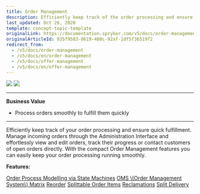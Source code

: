 ```yaml
---
title: Order Management
description: Efficiently keep track of the order processing and ensure quick fulfillment. With the Order Management, you can keep your order processing running smoothly.
last_updated: Oct 26, 2020
template: concept-topic-template
originalLink: https://documentation.spryker.com/v5/docs/order-management
originalArticleId: 935f9583-8619-488c-92af-1df5f36519f2
redirect_from:
  - /v5/docs/order-management
  - /v5/docs/en/order-management
  - /v5/docs/offer-management
  - /v5/docs/en/offer-management
---
```


<div class='feature-text'>
    <div class='feature-images'>
    <img class="light-mode" src="https://spryker.s3.eu-central-1.amazonaws.com/docs/Document+360/Capabilities+icons/light/Order+Management.svg"/>
    <img class="dark-mode" src="https://spryker.s3.eu-central-1.amazonaws.com/docs/Document+360/Capabilities+icons/dark/Order+Management.svg"/>
    </div>
    <div class="feature-text-wrap">

***
**Business Value**
* Process orders smoothly to fulfill them quickly
***

Efficiently keep track of your order processing and ensure quick fulfillment. Manage incoming orders through the Administration Interface and effortlessly view and edit orders, track their progress or contact customers of open orders directly. With the compact Order Management features you can easily keep your order processing running smoothly.
</div>
</div>

**Features:**
<div>
<div>
<a class="feature-link" href="/docs/scos/dev/back-end-development/data-manipulation/datapayload-conversion/state-machine/order-process-modelling-via-state-machines.html">Order Process Modelling via State Machines</a>
<a class="feature-link" href="/docs/scos/user/features/{{page.version}}/order-management-feature-overview/oms-order-management-system-matrix.html">OMS \(Order Management System\) Matrix</a>
<a class="feature-link" href="/docs/scos/user/features/{{page.version}}/reorder-feature-overview.html">Reorder</a>
<!-- <a class="feature-link" href="/docs/scos/user/features/{{page.version}}/order-management-feature-overview/order-management-feature-overview.html">Order Processing</a> -->
<a class="feature-link" href="/docs/scos/user/features/{{page.version}}/order-management-feature-overview/splittable-order-items-overview.html">Splittable Order Items</a>
<a class="feature-link" href="/docs/scos/user/features/{{page.version}}/reclamations-feature-overview.html">Reclamations</a>
<a class="feature-link" href=/docs/scos/user/features/{{page.version}}/order-management-feature-overview/split-delivery-overview.html">Split Delivery</a>
    </div>
